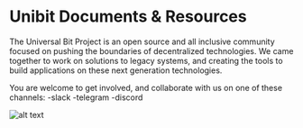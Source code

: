 # Unibit Documents & Resources

The Universal Bit Project is an open source and all inclusive community focused on pushing the boundaries of decentralized technologies. We came together to work on solutions to legacy systems, and creating the tools to build applications on these next generation technologies.

You are welcome to get involved, and collaborate with us on one of these channels:
-slack
-telegram
-discord


![alt text](https://github.com/unibitlabs/Unibit-Documents/blob/master/images/slack-logo.png "Logo Title Text 1")

